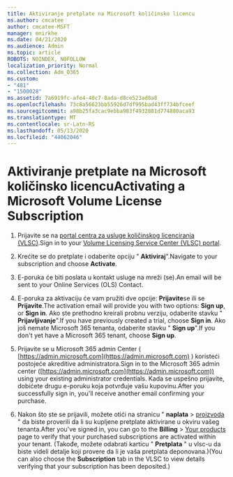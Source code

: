 ```yaml
---
title: Aktiviranje pretplate na Microsoft količinsko licencu
ms.author: cmcatee
author: cmcatee-MSFT
manager: mnirkhe
ms.date: 04/21/2020
ms.audience: Admin
ms.topic: article
ROBOTS: NOINDEX, NOFOLLOW
localization_priority: Normal
ms.collection: Adm_O365
ms.custom:
- "481"
- "1500028"
ms.assetid: 7a6919fc-afe4-40c7-8ada-d8ce523ad8a8
ms.openlocfilehash: 73c8a56623bb55926d7df995bad43ff734bfceef
ms.sourcegitcommit: a98b25fa3cac9ebba983f4932881d774880aca93
ms.translationtype: MT
ms.contentlocale: sr-Latn-RS
ms.lasthandoff: 05/13/2020
ms.locfileid: "44062046"
---
```

# <a name="activating-a-microsoft-volume-license-subscription"></a><span data-ttu-id="c308d-102">Aktiviranje pretplate na Microsoft količinsko licencu</span><span class="sxs-lookup"><span data-stu-id="c308d-102">Activating a Microsoft Volume License Subscription</span></span>

1. <span data-ttu-id="c308d-103">Prijavite se na [portal centra za usluge količinskog licenciranja (VLSC)](https://go.microsoft.com/fwlink/p/?LinkId=329762).</span><span class="sxs-lookup"><span data-stu-id="c308d-103">Sign in to your [Volume Licensing Service Center (VLSC) portal](https://go.microsoft.com/fwlink/p/?LinkId=329762).</span></span>

2. <span data-ttu-id="c308d-104">Krećite se do pretplate i odaberite opciju " **Aktiviraj**".</span><span class="sxs-lookup"><span data-stu-id="c308d-104">Navigate to your subscription and choose **Activate**.</span></span>

3. <span data-ttu-id="c308d-105">E-poruka će biti poslata u kontakt usluge na mreži (se).</span><span class="sxs-lookup"><span data-stu-id="c308d-105">An email will be sent to your Online Services (OLS) Contact.</span></span>

4. <span data-ttu-id="c308d-106">E-poruka za aktivaciju će vam pružiti dve opcije: **Prijavite**se ili se **Prijavite**.</span><span class="sxs-lookup"><span data-stu-id="c308d-106">The activation email will provide you with two options: **Sign up**, or **Sign in**.</span></span> <span data-ttu-id="c308d-107">Ako ste prethodno kreirali probnu verziju, odaberite stavku " **Prijavljivanje**".</span><span class="sxs-lookup"><span data-stu-id="c308d-107">If you have previously created a trial, choose **Sign in**.</span></span> <span data-ttu-id="c308d-108">Ako još nemate Microsoft 365 tenanta, odaberite stavku " **Sign up**".</span><span class="sxs-lookup"><span data-stu-id="c308d-108">If you don't yet have a Microsoft 365 tenant, choose **Sign up**.</span></span>

5. <span data-ttu-id="c308d-109">Prijavite se u Microsoft 365 admin Center ( [https://admin.microsoft.com](https://admin.microsoft.com) ) koristeći postojeće akreditive administratora.</span><span class="sxs-lookup"><span data-stu-id="c308d-109">Sign in to the Microsoft 365 admin center ([https://admin.microsoft.com](https://admin.microsoft.com)) using your existing administrator credentials.</span></span> <span data-ttu-id="c308d-110">Kada se uspešno prijavite, dobićete drugu e-poruku koja potvrđuje vašu kupovinu.</span><span class="sxs-lookup"><span data-stu-id="c308d-110">After you successfully sign in, you'll receive another email confirming your purchase.</span></span>

6. <span data-ttu-id="c308d-111">Nakon što ste se prijavili, možete otići na stranicu " **naplata** \> [proizvoda](https://go.microsoft.com/fwlink/p/?linkid=842054) " da biste proverili da li su kupljene pretplate aktivirane u okviru vašeg tenanta.</span><span class="sxs-lookup"><span data-stu-id="c308d-111">After you've signed in, you can go to the **Billing** \> [Your products](https://go.microsoft.com/fwlink/p/?linkid=842054) page to verify that your purchased subscriptions are activated within your tenant.</span></span> <span data-ttu-id="c308d-112">(Takođe, možete odabrati karticu " **Pretplata** " u vlsc-u da biste videli detalje koji provere da li je vaša pretplata deponovana.)</span><span class="sxs-lookup"><span data-stu-id="c308d-112">(You can also choose the **Subscription** tab in the VLSC to view details verifying that your subscription has been deposited.)</span></span>

